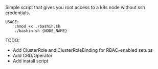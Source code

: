 Simple script that gives you root access to a k8s node without ssh credentials. 

```
USAGE:
	chmod +x ./bashin.sh
	./bashin.sh {NODE_NAME}
```

TODO: 
* Add ClusterRole and ClusterRoleBinding for RBAC-enabled setups
* Add CRD/Operator
* Add install script
